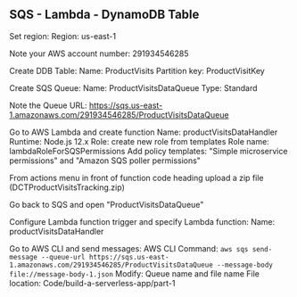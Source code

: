 ## SQS - Lambda - DynamoDB Table ##

Set region:
    Region: us-east-1

Note your AWS account number: 291934546285

Create DDB Table:
	Name: ProductVisits
	Partition key: ProductVisitKey
	
Create SQS Queue:
	Name: ProductVisitsDataQueue
	Type: Standard
	
Note the Queue URL: https://sqs.us-east-1.amazonaws.com/291934546285/ProductVisitsDataQueue

Go to AWS Lambda and create function
	Name: productVisitsDataHandler
	Runtime: Node.js 12.x
	Role: create new role from templates
	Role name: lambdaRoleForSQSPermissions
	Add policy templates: "Simple microservice permissions" and "Amazon SQS poller permissions"
	
From actions menu in front of function code heading upload a zip file (DCTProductVisitsTracking.zip)

Go back to SQS and open "ProductVisitsDataQueue"

Configure Lambda function trigger and specify Lambda function:
    Name: productVisitsDataHandler

Go to AWS CLI and send messages:
    AWS CLI Command: `aws sqs send-message --queue-url https://sqs.us-east-1.amazonaws.com/291934546285/ProductVisitsDataQueue --message-body file://message-body-1.json`
    Modify: Queue name and file name
    File location: Code/build-a-serverless-app/part-1

